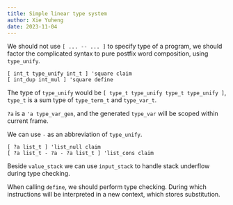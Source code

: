 ```yaml
---
title: Simple linear type system
author: Xie Yuheng
date: 2023-11-04
---
```


We should not use `[ ... -- ... ]` to specify type of a program,
we should factor the complicated syntax to pure postfix word composition,
using `type_unify`.

```
[ int_t type_unify int_t ] 'square claim
[ int_dup int_mul ] 'square define
```

The type of `type_unify` would be `[ type_t type_unify type_t type_unify ]`,
`type_t` is a sum type of `type_term_t` and `type_var_t`.

`?a` is a `'a type_var_gen`, and the generated `type_var`
will be scoped within current frame.

We can use `-` as an abbreviation of `type_unify`.

```
[ ?a list_t ] 'list_null claim
[ ?a list_t - ?a - ?a list_t ] 'list_cons claim
```

Beside `value_stack` we can use `input_stack`
to handle stack underflow during type checking.

When calling `define`, we should perform type checking.
During which instructions will be interpreted in a new context,
which stores substitution.
